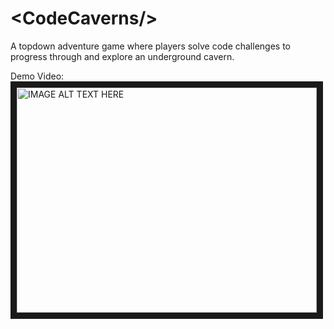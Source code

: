 # \<CodeCaverns/>

A topdown adventure game where players solve code challenges to progress through and explore an underground cavern.   

Demo Video:    
<a href="http://www.youtube.com/watch?feature=player_embedded&v=23q97PkciH0" target="_blank"><img src="http://img.youtube.com/vi/23q97PkciH0/0.jpg" alt="IMAGE ALT TEXT HERE" width="480" height="360" border="10" /></a>
